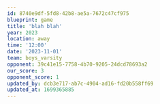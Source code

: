 ```yaml
---
id: 8740e9df-5fd8-42b8-ae5a-7672c47cf975
blueprint: game
title: 'blah blah'
year: 2023
location: away
time: '12:00'
date: '2023-11-01'
team: boys_varsity
opponent: 39c41e15-7758-4b70-9205-24dcd78693a2
our_score: 3
opponent_score: 1
updated_by: dcb3e717-ab7c-4904-ad16-fd20b558ff69
updated_at: 1699365885
---
```


